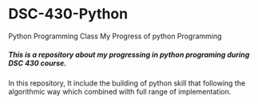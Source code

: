 # DSC-430-Python
Python Programming Class
My Progress of python Programming 

##### This is a repository about my progressing in python programing during DSC 430 course.

In this repository, It include the building of python skill that following the algorithmic way which combined wilth full range of implementation. 




